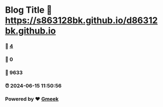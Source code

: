 # Blog Title :link: https://s863128bk.github.io/d86312bk.github.io 
### :page_facing_up: [4](https://s863128bk.github.io/d86312bk.github.io/tag.html) 
### :speech_balloon: 0 
### :hibiscus: 9633 
### :alarm_clock: 2024-06-15 11:50:56 
### Powered by :heart: [Gmeek](https://github.com/Meekdai/Gmeek)
